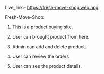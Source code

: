 Live_link:- https://fresh-move-shop.web.app

Fresh-Move-Shop:

1. This is a product buying site.

2. User can brought product from here.

3. Admin can add and delete product.

4. User can review the orders.

5. User can see the product details.

